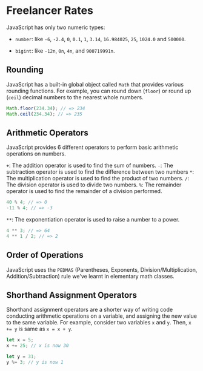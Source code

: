 # Freelancer Rates

JavaScript has only two numeric types:

- `number`: like `-6`, `-2.4`, `0`, `0.1`, `1`, `3.14`, `16.984025`, `25`, `1024.0` and `500000`.

- `bigint`: like `-12n`, `0n`, `4n`, and `900719991n`.

## Rounding

JavaScript has a built-in global object called `Math` that provides various rounding functions. For example, you can round down (`floor`) or round up (`ceil`) decimal numbers to the nearest whole numbers.

```js
Math.floor(234.34); // => 234
Math.ceil(234.34); // => 235
```

## Arithmetic Operators

JavaScript provides 6 different operators to perform basic arithmetic operations on numbers.

`+`: The addition operator is used to find the sum of numbers.
`-`: The subtraction operator is used to find the difference between two numbers
`*`: The multiplication operator is used to find the product of two numbers.
`/`: The division operator is used to divide two numbers.
`%`: The remainder operator is used to find the remainder of a division performed.

```js
40 % 4; // => 0
-11 % 4; // => -3
```

`**`: The exponentiation operator is used to raise a number to a power.

```js
4 ** 3; // => 64
4 ** 1 / 2; // => 2
```

## Order of Operations

JavaScript uses the `PEDMAS` (Parentheses, Exponents, Division/Multiplication, Addition/Subtraction) rule we've learnt in elementary math classes.

## Shorthand Assignment Operators

Shorthand assignment operators are a shorter way of writing code conducting arithmetic operations on a variable, and assigning the new value to the same variable. For example, consider two variables `x` and `y`. Then, `x += y` is same as `x = x + y`.

```js
let x = 5;
x += 25; // x is now 30

let y = 31;
y %= 3; // y is now 1
```

